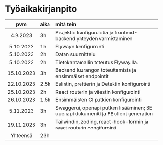 # Työaikakirjanpito

|    pvm     | aika | mitä tein                                                                           |
|:----------:|:-----|:------------------------------------------------------------------------------------|
|  4.9.2023  | 3h   | Projektin konfigurointia ja frontend-backend yhteyden varmistaminen                 |
| 5.10.2023  | 1h   | Flywayn konfigurointi                                                               |
| 5.10.2023  | 2h   | Datan suunnittelu                                                                   |
| 5.10.2023  | 2h   | Tietokantamallin toteutus Flyway:lla.                                               |
| 15.10.2023 | 3h   | Backend luurangon toteuttamista ja ensimmäiset endpointit                           |
| 22.10.2023 | 2.5h | Eslintin, prettierin ja Detektin konfigurointi                                      |
| 25.10.2023 | 2h   | React routerin ja vitestin konfigurointi                                            |
| 26.10.2023 | 1.5h | Ensimmäisten CI putkien konfigurointi                                               |
| 5.11.2023  | 3h   | Swaggerui, openapi putken lisääminen; BE openapi dokumentti ja FE client generation |
| 19.11.2023 | 3h   | Tailwindin, zoding, react-hook-formin ja react routerin congifurointi               |
|  Yhteensä  | 23h  |                                                                                     |
